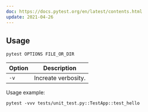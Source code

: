 ```yaml
---
doc: https://docs.pytest.org/en/latest/contents.html
update: 2021-04-26
---
```


## Usage

```shell
pytest OPTIONS FILE_OR_DIR
```

| Option | Description |
| --- | --- |
| `-v` | Increate verbosity. |

Usage example:

```shell
pytest -vvv tests/unit_test.py::TestApp::test_hello
```
